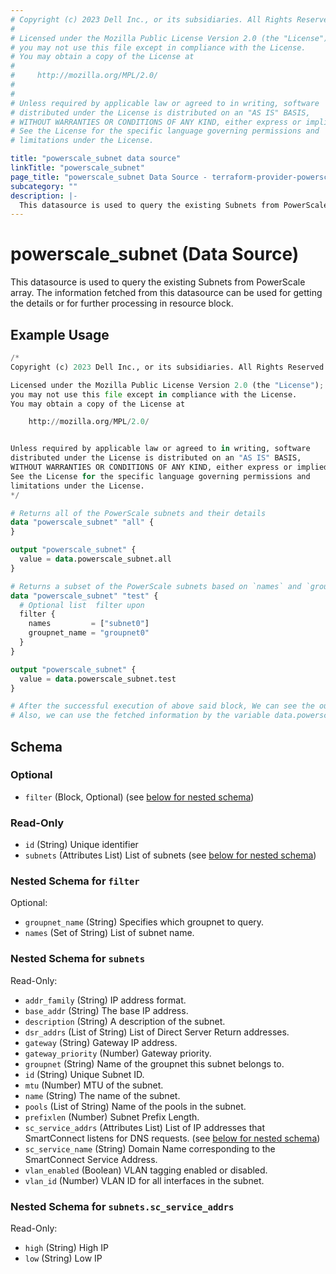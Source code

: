 ```yaml
---
# Copyright (c) 2023 Dell Inc., or its subsidiaries. All Rights Reserved.
#
# Licensed under the Mozilla Public License Version 2.0 (the "License");
# you may not use this file except in compliance with the License.
# You may obtain a copy of the License at
#
#     http://mozilla.org/MPL/2.0/
#
#
# Unless required by applicable law or agreed to in writing, software
# distributed under the License is distributed on an "AS IS" BASIS,
# WITHOUT WARRANTIES OR CONDITIONS OF ANY KIND, either express or implied.
# See the License for the specific language governing permissions and
# limitations under the License.

title: "powerscale_subnet data source"
linkTitle: "powerscale_subnet"
page_title: "powerscale_subnet Data Source - terraform-provider-powerscale"
subcategory: ""
description: |-
  This datasource is used to query the existing Subnets from PowerScale array. The information fetched from this datasource can be used for getting the details or for further processing in resource block.
---
```


# powerscale_subnet (Data Source)

This datasource is used to query the existing Subnets from PowerScale array. The information fetched from this datasource can be used for getting the details or for further processing in resource block.

## Example Usage

```terraform
/*
Copyright (c) 2023 Dell Inc., or its subsidiaries. All Rights Reserved.

Licensed under the Mozilla Public License Version 2.0 (the "License");
you may not use this file except in compliance with the License.
You may obtain a copy of the License at

    http://mozilla.org/MPL/2.0/


Unless required by applicable law or agreed to in writing, software
distributed under the License is distributed on an "AS IS" BASIS,
WITHOUT WARRANTIES OR CONDITIONS OF ANY KIND, either express or implied.
See the License for the specific language governing permissions and
limitations under the License.
*/

# Returns all of the PowerScale subnets and their details
data "powerscale_subnet" "all" {
}

output "powerscale_subnet" {
  value = data.powerscale_subnet.all
}

# Returns a subset of the PowerScale subnets based on `names` and `groupnet_name`
data "powerscale_subnet" "test" {
  # Optional list  filter upon
  filter {
    names         = ["subnet0"]
    groupnet_name = "groupnet0"
  }
}

output "powerscale_subnet" {
  value = data.powerscale_subnet.test
}

# After the successful execution of above said block, We can see the output value by executing 'terraform output' command.
# Also, we can use the fetched information by the variable data.powerscale_subnet.all
```

<!-- schema generated by tfplugindocs -->
## Schema

### Optional

- `filter` (Block, Optional) (see [below for nested schema](#nestedblock--filter))

### Read-Only

- `id` (String) Unique identifier
- `subnets` (Attributes List) List of subnets (see [below for nested schema](#nestedatt--subnets))

<a id="nestedblock--filter"></a>
### Nested Schema for `filter`

Optional:

- `groupnet_name` (String) Specifies which groupnet to query.
- `names` (Set of String) List of subnet name.


<a id="nestedatt--subnets"></a>
### Nested Schema for `subnets`

Read-Only:

- `addr_family` (String) IP address format.
- `base_addr` (String) The base IP address.
- `description` (String) A description of the subnet.
- `dsr_addrs` (List of String) List of Direct Server Return addresses.
- `gateway` (String) Gateway IP address.
- `gateway_priority` (Number) Gateway priority.
- `groupnet` (String) Name of the groupnet this subnet belongs to.
- `id` (String) Unique Subnet ID.
- `mtu` (Number) MTU of the subnet.
- `name` (String) The name of the subnet.
- `pools` (List of String) Name of the pools in the subnet.
- `prefixlen` (Number) Subnet Prefix Length.
- `sc_service_addrs` (Attributes List) List of IP addresses that SmartConnect listens for DNS requests. (see [below for nested schema](#nestedatt--subnets--sc_service_addrs))
- `sc_service_name` (String) Domain Name corresponding to the SmartConnect Service Address.
- `vlan_enabled` (Boolean) VLAN tagging enabled or disabled.
- `vlan_id` (Number) VLAN ID for all interfaces in the subnet.

<a id="nestedatt--subnets--sc_service_addrs"></a>
### Nested Schema for `subnets.sc_service_addrs`

Read-Only:

- `high` (String) High IP
- `low` (String) Low IP
